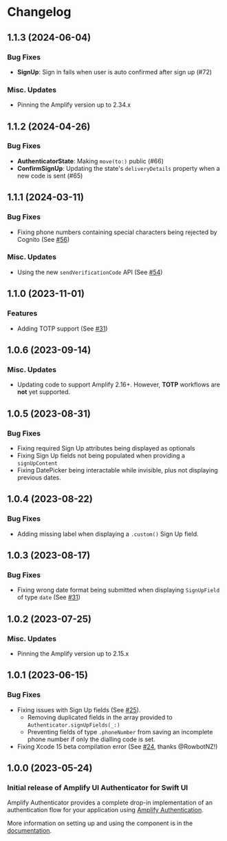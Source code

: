 # Changelog

## 1.1.3 (2024-06-04)

### Bug Fixes
- **SignUp**: Sign in fails when user is auto confirmed after sign up (#72)

### Misc. Updates
- Pinning the Amplify version up to 2.34.x

## 1.1.2 (2024-04-26)

### Bug Fixes

- **AuthenticatorState**: Making `move(to:)` public (#66)
- **ConfirmSignUp**: Updating the state's `deliveryDetails` property when a new code is sent (#65)

## 1.1.1 (2024-03-11)

### Bug Fixes
- Fixing phone numbers containing special characters being rejected by Cognito (See [#56](https://github.com/aws-amplify/amplify-ui-swift-authenticator/pull/56))

### Misc. Updates
- Using the new `sendVerificationCode` API (See [#54](https://github.com/aws-amplify/amplify-ui-swift-authenticator/pull/54))

## 1.1.0 (2023-11-01)

### Features
- Adding TOTP support (See [#31](https://github.com/aws-amplify/amplify-ui-swift-authenticator/pull/43))

## 1.0.6 (2023-09-14)

### Misc. Updates
- Updating code to support Amplify 2.16+. However, **TOTP** workflows are **not** yet supported.

## 1.0.5 (2023-08-31)

### Bug Fixes
- Fixing required Sign Up attributes being displayed as optionals
- Fixing Sign Up fields not being populated when providing a `signUpContent`
- Fixing DatePicker being interactable while invisible, plus not displaying previous dates.

## 1.0.4 (2023-08-22)
### Bug Fixes
- Adding missing label when displaying a `.custom()` Sign Up field.

## 1.0.3 (2023-08-17)

### Bug Fixes
- Fixing wrong date format being submitted when displaying `SignUpField` of type `date` (See [#31](https://github.com/aws-amplify/amplify-ui-swift-authenticator/pull/31))

## 1.0.2 (2023-07-25)

### Misc. Updates
- Pinning the Amplify version up to 2.15.x

## 1.0.1 (2023-06-15)

### Bug Fixes
- Fixing issues with Sign Up fields (See [#25](https://github.com/aws-amplify/amplify-ui-swift-authenticator/pull/25)).
  - Removing duplicated fields in the array provided to `Authenticator.signUpFields(_:)`
  - Preventing fields of type `.phoneNumber` from saving an incomplete phone number if only the dialling code is set.
- Fixing Xcode 15 beta compilation error (See [#24](https://github.com/aws-amplify/amplify-ui-swift-authenticator/pull/24), thanks @RowbotNZ!)


## 1.0.0 (2023-05-24)

### Initial release of Amplify UI Authenticator for Swift UI

Amplify Authenticator provides a complete drop-in implementation of an authentication flow for your application using [Amplify Authentication](https://docs.amplify.aws/lib/auth/getting-started/q/platform/ios/).

More information on setting up and using the component is in the [documentation](https://ui.docs.amplify.aws/swift/connected-components/authenticator).
